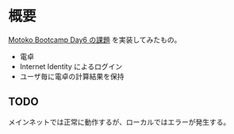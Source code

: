 # 概要
[Motoko Bootcamp Day6 の課題](https://github.com/iU-C3F/motoko-starter-jp/blob/main/days/day-6/project/README.md) を実装してみたもの。

- 電卓
- Internet Identity によるログイン
- ユーザ毎に電卓の計算結果を保持

## TODO
メインネットでは正常に動作するが、ローカルではエラーが発生する。